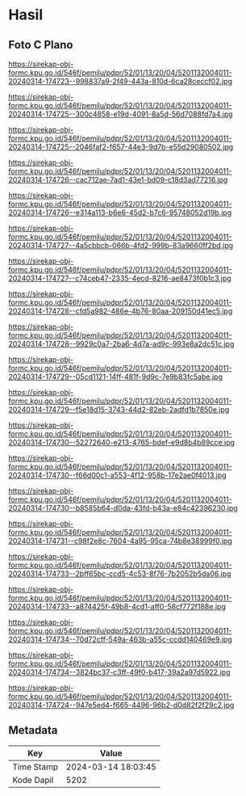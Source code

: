# Hasil

## Foto C Plano

https://sirekap-obj-formc.kpu.go.id/546f/pemilu/pdpr/52/01/13/20/04/5201132004011-20240314-174723--998837a9-2f49-443a-810d-6ca28ceccf02.jpg

https://sirekap-obj-formc.kpu.go.id/546f/pemilu/pdpr/52/01/13/20/04/5201132004011-20240314-174725--300c4858-e19d-4091-8a5d-56d7088fd7a4.jpg

https://sirekap-obj-formc.kpu.go.id/546f/pemilu/pdpr/52/01/13/20/04/5201132004011-20240314-174725--2046faf2-f657-44e3-9d7b-e55d29080502.jpg

https://sirekap-obj-formc.kpu.go.id/546f/pemilu/pdpr/52/01/13/20/04/5201132004011-20240314-174726--cac712ae-7ad1-43e1-bd09-c18d3ad77216.jpg

https://sirekap-obj-formc.kpu.go.id/546f/pemilu/pdpr/52/01/13/20/04/5201132004011-20240314-174726--e314a113-b6e6-45d2-b7c6-95748052d19b.jpg

https://sirekap-obj-formc.kpu.go.id/546f/pemilu/pdpr/52/01/13/20/04/5201132004011-20240314-174727--4a5cbbcb-066b-4fd2-999b-83a9660ff2bd.jpg

https://sirekap-obj-formc.kpu.go.id/546f/pemilu/pdpr/52/01/13/20/04/5201132004011-20240314-174727--c74ceb47-2335-4ecd-8216-ae8473f0b1c3.jpg

https://sirekap-obj-formc.kpu.go.id/546f/pemilu/pdpr/52/01/13/20/04/5201132004011-20240314-174728--cfd5a982-486e-4b76-80aa-209150d41ec5.jpg

https://sirekap-obj-formc.kpu.go.id/546f/pemilu/pdpr/52/01/13/20/04/5201132004011-20240314-174728--9929c0a7-2ba6-4d7a-ad9c-993e8a2dc51c.jpg

https://sirekap-obj-formc.kpu.go.id/546f/pemilu/pdpr/52/01/13/20/04/5201132004011-20240314-174729--05cd1121-14ff-481f-9d9c-7e9b83fc5abe.jpg

https://sirekap-obj-formc.kpu.go.id/546f/pemilu/pdpr/52/01/13/20/04/5201132004011-20240314-174729--f5e18d15-3743-44d2-82eb-2adfd1b7850e.jpg

https://sirekap-obj-formc.kpu.go.id/546f/pemilu/pdpr/52/01/13/20/04/5201132004011-20240314-174730--52272640-e213-4765-bdef-e9d8b4b89cce.jpg

https://sirekap-obj-formc.kpu.go.id/546f/pemilu/pdpr/52/01/13/20/04/5201132004011-20240314-174730--f66d00c1-a553-4f12-958b-17e2ae0f4013.jpg

https://sirekap-obj-formc.kpu.go.id/546f/pemilu/pdpr/52/01/13/20/04/5201132004011-20240314-174730--b8585b64-d0da-43fd-b43a-e84c42396230.jpg

https://sirekap-obj-formc.kpu.go.id/546f/pemilu/pdpr/52/01/13/20/04/5201132004011-20240314-174731--c98f2e8c-7604-4a95-95ca-74b8e38999f0.jpg

https://sirekap-obj-formc.kpu.go.id/546f/pemilu/pdpr/52/01/13/20/04/5201132004011-20240314-174733--2bff65bc-ccd5-4c53-8f76-7b2052b5da06.jpg

https://sirekap-obj-formc.kpu.go.id/546f/pemilu/pdpr/52/01/13/20/04/5201132004011-20240314-174733--a874425f-49b8-4cd1-aff0-58cf772f188e.jpg

https://sirekap-obj-formc.kpu.go.id/546f/pemilu/pdpr/52/01/13/20/04/5201132004011-20240314-174734--70d72cff-549a-463b-a55c-ccdd140469e9.jpg

https://sirekap-obj-formc.kpu.go.id/546f/pemilu/pdpr/52/01/13/20/04/5201132004011-20240314-174734--3824bc37-c3ff-49f0-b417-39a2a97d5922.jpg

https://sirekap-obj-formc.kpu.go.id/546f/pemilu/pdpr/52/01/13/20/04/5201132004011-20240314-174724--947e5ed4-f665-4496-96b2-d0d82f2f29c2.jpg


## Metadata

| Key        | Value               |
| ---------- | ------------------- |
| Time Stamp | 2024-03-14 18:03:45 |
| Kode Dapil | 5202                |



